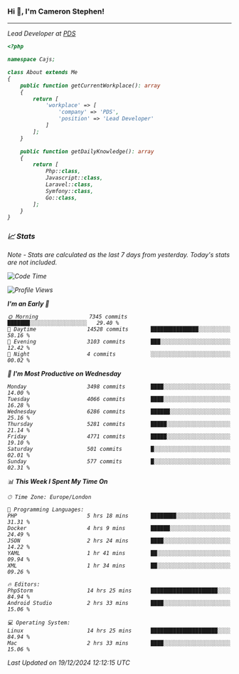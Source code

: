 ### Hi 👋, I'm Cameron Stephen!
<hr>
<p><em>Lead Developer at <a href="https://prindatasolutions.co.uk">PDS</a></p>


```php
<?php

namespace Cajs;

class About extends Me
{
    public function getCurrentWorkplace(): array
    {
        return [
            'workplace' => [
                'company' => 'PDS',
                'position' => 'Lead Developer'
            ]
        ];
    }

    public function getDailyKnowledge(): array
    {
        return [
            Php::class,
            Javascript::class,
            Laravel::class,
            Symfony::class,
            Go::class,
        ];
    }
}
```

### 📈 Stats
<p><em>Note - Stats are calculated as the last 7 days from yesterday. Today's stats are not included.</em></p>


<!--START_SECTION:waka-->
![Code Time](http://img.shields.io/badge/Code%20Time-4%2C147%20hrs%203%20mins-blue)

![Profile Views](http://img.shields.io/badge/Profile%20Views-0-blue)

**I'm an Early 🐤** 

```text
🌞 Morning                7345 commits        ███████░░░░░░░░░░░░░░░░░░   29.40 % 
🌆 Daytime                14528 commits       ███████████████░░░░░░░░░░   58.16 % 
🌃 Evening                3103 commits        ███░░░░░░░░░░░░░░░░░░░░░░   12.42 % 
🌙 Night                  4 commits           ░░░░░░░░░░░░░░░░░░░░░░░░░   00.02 % 
```
📅 **I'm Most Productive on Wednesday** 

```text
Monday                   3498 commits        ████░░░░░░░░░░░░░░░░░░░░░   14.00 % 
Tuesday                  4066 commits        ████░░░░░░░░░░░░░░░░░░░░░   16.28 % 
Wednesday                6286 commits        ██████░░░░░░░░░░░░░░░░░░░   25.16 % 
Thursday                 5281 commits        █████░░░░░░░░░░░░░░░░░░░░   21.14 % 
Friday                   4771 commits        █████░░░░░░░░░░░░░░░░░░░░   19.10 % 
Saturday                 501 commits         █░░░░░░░░░░░░░░░░░░░░░░░░   02.01 % 
Sunday                   577 commits         █░░░░░░░░░░░░░░░░░░░░░░░░   02.31 % 
```


📊 **This Week I Spent My Time On** 

```text
🕑︎ Time Zone: Europe/London

💬 Programming Languages: 
PHP                      5 hrs 18 mins       ████████░░░░░░░░░░░░░░░░░   31.31 % 
Docker                   4 hrs 9 mins        ██████░░░░░░░░░░░░░░░░░░░   24.49 % 
JSON                     2 hrs 24 mins       ████░░░░░░░░░░░░░░░░░░░░░   14.22 % 
YAML                     1 hr 41 mins        ██░░░░░░░░░░░░░░░░░░░░░░░   09.94 % 
XML                      1 hr 34 mins        ██░░░░░░░░░░░░░░░░░░░░░░░   09.26 % 

🔥 Editors: 
PhpStorm                 14 hrs 25 mins      █████████████████████░░░░   84.94 % 
Android Studio           2 hrs 33 mins       ████░░░░░░░░░░░░░░░░░░░░░   15.06 % 

💻 Operating System: 
Linux                    14 hrs 25 mins      █████████████████████░░░░   84.94 % 
Mac                      2 hrs 33 mins       ████░░░░░░░░░░░░░░░░░░░░░   15.06 % 
```


 Last Updated on 19/12/2024 12:12:15 UTC
<!--END_SECTION:waka-->
